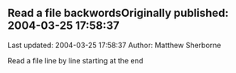 ## Read a file backwordsOriginally published: 2004-03-25 17:58:37 
Last updated: 2004-03-25 17:58:37 
Author: Matthew Sherborne 
 
Read a file line by line starting at the end